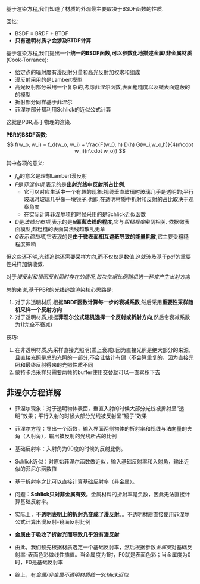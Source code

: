 基于渲染方程,我们知道了材质的外观最主要取决于BSDF函数的性质.

回忆:
- BSDF = BRDF + BTDF
- **只有透明材质才会涉及BTDF计算**

基于渲染方程,我们提出一个**统一的BSDF函数,可以参数化地描述金属\非金属材质**(Cook-Torrance):
- 给定点的辐射度有漫反射分量和高光反射加权求和组成
- 漫反射采用的是Lambert模型
- 高光反射部分采用一个复杂的,考虑菲涅尔函数,表面粗糙度以及微表面遮蔽的的模型
- 折射部分同样基于菲涅尔
- 菲涅尔部分都利用Schlick的近似公式计算

这就是PBR,基于物理的渲染.

**PBR的BSDF函数**:
$$
    f(w_o, w_i) = f_d(w_o, w_i) + \frac{F(w_0, h) D(h) G(w_i,w_o,h)}{4(n\cdot w_i)(n\cdot w_o)}
$$

其中各项的意义:
- $f_d$的意义是理想Lambert漫反射
- $F$是*菲涅尔项*,表示的是**出射光线中反射所占比例**,
  - 它可以对应生活中一个有趣的现象:视线垂直玻璃时玻璃几乎是透明的;平行玻璃时玻璃几乎像一块镜子.也即,在透明材质中折射和反射的占比取决于观察角度
  - 在实际计算菲涅尔项的时候采用的是Schlick近似函数
- $D$是*法线分布项*,表示的是**h偏离法线的程度**,它与*粗糙程度*密切相关. 依据微表面模型,越粗糙的表面其法线越散乱无章
- $G$表示*遮挡项*,它表现的是**由于微表面相互遮蔽导致的能量耗散**,它主要受粗糙程度影响

但这些还不够,光线追踪还需要采样方向,而不仅仅是数值.这就涉及基于pdf的重要性采样加快收敛.

对于*漫反射和镜面反射同时存在的情况,每次依据比例随机选一种来产生出射方向*

总的来说,基于PBR的光线追踪渲染核心思路是:
1. 对于非透明材质,根据**BRDF函数计算每一步的衰减系数**,然后采用**重要性采样随机采样一个反射方向**
2. 对于透明材质,根据**菲涅尔公式随机选择一个反射或折射方向**,然后令衰减系数为1(完全不衰减)

技巧:
1. 在非透明材质,先采样直接光照明(乘上衰减).因为直接光照是绝大部分的来源,且直接光照是总的光照的一部分,不会让估计有偏（不会算重复的，因为直接光照和最终反射得来的光照性质不同
2. 蒙特卡洛采样只需要两帧的buffer使用交替就可以一直累积下去

## 菲涅尔方程详解
- 菲涅尔现象：对于透明物体表面，垂直入射的时候大部分光线被折射呈“透明”效果；平行入射的时候大部分光线被反射呈“镜子”效果
- 菲涅尔方程：导出一个函数，输入界面两侧物体的折射率和视线与法向量的夹角（入射角），输出被反射的光线所占的比例
- 基础反射率：入射角为90度的时候的反射比例。
- Schlick近似：对原始菲涅尔函数做近似，输入基础反射率和入射角，输出近似的菲尼尔函数值
- 基于折射率之比可以直接计算基础反射率（非金属）。
- 问题：**Schlick只对非金属有效**。金属材料的折射率是负数，因此无法直接计算基础反射率。
- 实际上，**不透明表明上的折射光变成了漫反射。**。不透明材质直接使用菲涅尔公式计算出漫反射-镜面反射比例

- **金属由于吸收了折射光而导致几乎没有漫反射**
- 由此，我们预先根据材质选定一个基础反射率，然后根据参数*金属度*对基础反射率-表面色彩做线性插值。当金属度为1时，F0就是表面色彩；当金属度为0时，F0是基础反射率
- 综上，有*金属/非金属不透明材质统一Schlick近似*